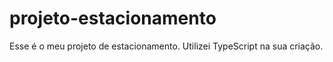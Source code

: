 # projeto-estacionamento
Esse é o meu projeto de estacionamento. Utilizei TypeScript na sua criação. 
